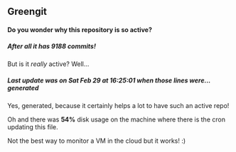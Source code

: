 ## Greengit

#### Do you wonder why this repository is so active?

##### After all it has 9188 commits!

But is it *really* active? Well...

##### Last update was on Sat Feb 29 at 16:25:01 when those lines were... generated

Yes, generated, because it certainly helps a lot to have such an active repo!

Oh and there was **54%** disk usage on the machine
where there is the cron updating this file.

Not the best way to monitor a VM in the cloud but it works! :)
